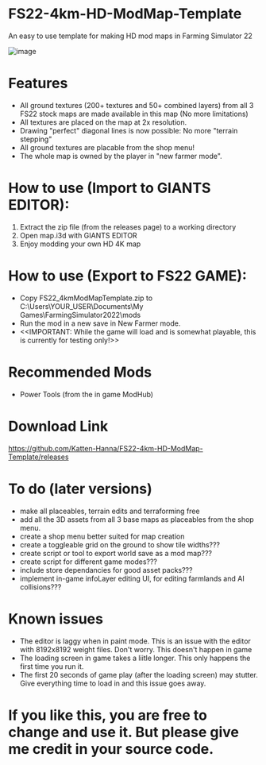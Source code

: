 # FS22-4km-HD-ModMap-Template
An easy to use template for making HD mod maps in Farming Simulator 22


![image](https://user-images.githubusercontent.com/57491165/159485626-c4256557-1e9b-4768-b31a-906b8001b9f7.png)

# Features
- All ground textures (200+ textures and 50+ combined layers) from all 3 FS22 stock maps are made available in this map (No more limitations)
- All textures are placed on the map at 2x resolution.
- Drawing "perfect" diagonal lines is now possible: No more "terrain stepping"
- All ground textures are placable from the shop menu!
- The whole map is owned by the player in "new farmer mode".

# How to use (Import to GIANTS EDITOR):
1. Extract the zip file (from the releases page) to a working directory
2. Open map.i3d with GIANTS EDITOR
3. Enjoy modding your own HD 4K map

# How to use (Export to FS22 GAME):
- Copy FS22_4kmModMapTemplate.zip to C:\Users\YOUR_USER\Documents\My Games\FarmingSimulator2022\mods
- Run the mod in a new save in New Farmer mode. 
- <<IMPORTANT: While the game will load and is somewhat playable, this is currently for testing only!>>

  
# Recommended Mods
- Power Tools (from the in game ModHub)
   
# Download Link
   
https://github.com/Katten-Hanna/FS22-4km-HD-ModMap-Template/releases
  
# To do (later versions)
- make all placeables, terrain edits and terraforming free 
- add all the 3D assets from all 3 base maps as placeables from the shop menu.
- create a shop menu better suited for map creation
- create a toggleable grid on the ground to show tile widths???
- create script or tool to export world save as a mod map???
- create script for different game modes???
- include store dependancies for good asset packs???
- implement in-game infoLayer editing UI, for editing farmlands and AI collisions???



# Known issues
- The editor is laggy when in paint mode. This is an issue with the editor with 8192x8192 weight files. Don't worry. This doesn't happen in game
- The loading screen in game takes a liitle longer. This only happens the first time you run it.
- The first 20 seconds of game play (after the loading screen) may stutter. Give everything time to load in and this issue goes away.



# If you like this, you are free to change and use it. But please give me credit in your source code.

